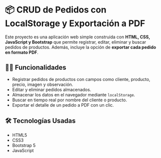 # 📦 CRUD de Pedidos con LocalStorage y Exportación a PDF

Este proyecto es una aplicación web simple construida con **HTML, CSS, JavaScript y Bootstrap** que permite registrar, editar, eliminar y buscar pedidos de productos. Además, incluye la opción de **exportar cada pedido en formato PDF**.

## 🧑‍💻 Funcionalidades

- Registrar pedidos de productos con campos como cliente, producto, precio, imagen y observación.
- Editar y eliminar pedidos almacenados.
- Almacenar los datos en el navegador mediante `localStorage`.
- Buscar en tiempo real por nombre del cliente o producto.
- Exportar el detalle de un pedido a PDF con un clic.

## 🛠️ Tecnologías Usadas

- HTML5
- CSS3
- Bootstrap 5
- JavaScript
